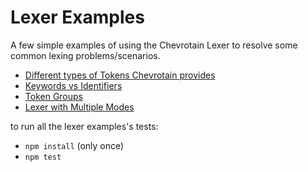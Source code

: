 # Lexer Examples 

A few simple examples of using the Chevrotain Lexer to resolve some common lexing problems/scenarios.

* [Different types of Tokens Chevrotain provides](https://github.com/SAP/Chevrotain/blob/master/examples/lexer/token_types/token_types.js)
* [Keywords vs Identifiers](https://github.com/SAP/Chevrotain/blob/master/examples/lexer/keywords_vs_identifiers/keywords_vs_identifiers.js)
* [Token Groups](https://github.com/SAP/Chevrotain/blob/master/examples/lexer/token_groups/token_groups.js)
* [Lexer with Multiple Modes](https://github.com/SAP/Chevrotain/blob/master/examples/lexer/multi_mode_lexer/multi_mode_lexer.js)


to run all the lexer examples's tests:
* ```npm install``` (only once)
* ```npm test```
